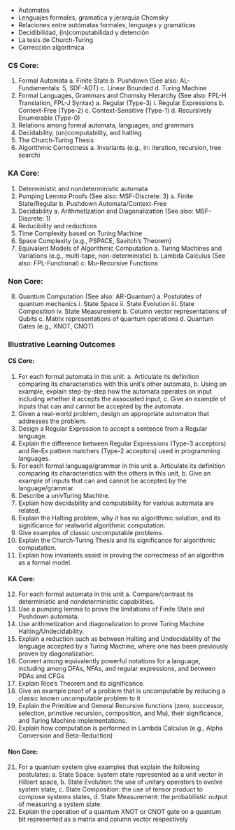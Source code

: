 
- Automatas
- Lenguajes formales, gramatica y jerarquia Chomsky
- Relaciones entre autómatas formales, lenguajes y gramáticas
- Decidibilidad, (in)computabilidad y detención
- La tesis de Church-Turing
- Corrección algorítmica
### CS Core:

1. Formal Automata
	a. Finite State
	b. Pushdown (See also: AL-Fundamentals: 5, SDF-ADT)
	c. Linear Bounded
	d. Turing Machine
2. Formal Languages, Grammars and Chomsky Hierarchy (See also: FPL-H Translation, FPL-J Syntax)
	a. Regular (Type-3)
		i. Regular Expressions
	b. Context-Free (Type-2)
	c. Context-Sensitive (Type-1)
	d. Recursively Enumerable (Type-0)
3. Relations among formal automata, languages, and grammars
4. Decidability, (un)computability, and halting
5. The Church-Turing Thesis
6. Algorithmic Correctness
	a. Invariants (e.g., in: iteration, recursion, tree search)
### KA Core:

1. Deterministic and nondeterministic automata
2. Pumping Lemma Proofs (See also: MSF-Discrete: 3)
	a. Finite State/Regular
	b. Pushdown Automata/Context-Free
3. Decidability
	a. Arithmetization and Diagonalization (See also: MSF-Discrete: 1)
4. Reducibility and reductions
5. Time Complexity based on Turing Machine
6. Space Complexity (e.g., PSPACE, Savitch’s Theorem)
7. Equivalent Models of Algorithmic Computation
	a. Turing Machines and Variations (e.g., multi-tape, non-deterministic)
	b. Lambda Calculus (See also: FPL-Functional)
	c. Mu-Recursive Functions
### Non Core:

8. Quantum Computation (See also: AR-Quantum)
	a. Postulates of quantum mechanics
		i. State Space
		ii. State Evolution
		iii. State Composition
		iv. State Measurement
	b. Column vector representations of Qubits
	c. Matrix representations of quantum operations
	d. Quantum Gates (e.g., XNOT, CNOT)
### Illustrative Learning Outcomes
#### CS Core:

1. For each formal automata in this unit:
	a. Articulate its definition comparing its characteristics with this unit’s other automata,
	b. Using an example, explain step-by-step how the automata operates on input including whether it accepts the associated input,
	c. Give an example of inputs that can and cannot be accepted by the automata.
2. Given a real-world problem, design an appropriate automaton that addresses the problem.
3. Design a Regular Expression to accept a sentence from a Regular language.
4. Explain the difference between Regular Expressions (Type-3 acceptors) and Re-Ex pattern matchers (Type-2 acceptors) used in programming languages.
5. For each formal language/grammar in this unit
	a. Articulate its definition comparing its characteristics with the others in this unit,
	b. Give an example of inputs that can and cannot be accepted by the language/grammar.
6. Describe a univTuring Machine.
7. Explain how decidability and computability for various automata are related.
8. Explain the Halting problem, why it has no algorithmic solution, and its significance for realworld algorithmic computation.
9. Give examples of classic uncomputable problems.
10. Explain the Church-Turing Thesis and its significance for algorithmic computation.
11. Explain how invariants assist in proving the correctness of an algorithm as a formal model.
#### KA Core:

12. For each formal automata in this unit
	a. Compare/contrast its deterministic and nondeterministic capabilities.
13. Use a pumping lemma to prove the limitations of Finite State and Pushdown automata.
14. Use arithmetization and diagonalization to prove Turing Machine Halting/Undecidability.
15. Explain a reduction such as between Halting and Undecidability of the language accepted by a Turing Machine, where one has been previously proven by diagonalization.
16. Convert among equivalently powerful notations for a language, including among DFAs, NFAs, and regular expressions, and between PDAs and CFGs
17. Explain Rice’s Theorem and its significance.
18. Give an example proof of a problem that is uncomputable by reducing a classic known uncomputable problem to it
19. Explain the Primitive and General Recursive functions (zero, successor, selection, primitive recursion, composition, and Mu), their significance, and Turing Machine implementations.
20. Explain how computation is performed in Lambda Calculus (e.g., Alpha Conversion and Beta-Reduction)
#### Non Core:

21. For a quantum system give examples that explain the following postulates:
	a. State Space: system state represented as a unit vector in Hilbert space,
	b. State Evolution: the use of unitary operators to evolve system state,
	c. State Composition: the use of tensor product to compose systems states,
	d. State Measurement: the probabilistic output of measuring a system state.
22. Explain the operation of a quantum XNOT or CNOT gate on a quantum bit represented as a matrix and column vector respectively